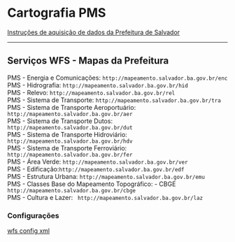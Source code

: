 # Cartografia PMS


[Instruções de aquisição de dados da Prefeitura de Salvador](http://cartografia.salvador.ba.gov.br/dados-e-geoservicos/images/cartografia/Dados_Geoservicos/10_2019_WFS_CDGV_Preliminar_Qgis.pdf)

-----

## Serviços WFS - Mapas da Prefeitura

PMS - Energia e Comunicações:  ``` http://mapeamento.salvador.ba.gov.br/enc ```<br>
PMS - Hidrografia:  ``` http://mapeamento.salvador.ba.gov.br/hid ```<br>
PMS - Relevo:  ``` http://mapeamento.salvador.ba.gov.br/rel ```<br>
PMS - Sistema de Transporte:  ``` http://mapeamento.salvador.ba.gov.br/tra ```<br>
PMS - Sistema de Transporte Aeroportuário: ``` http://mapeamento.salvador.ba.gov.br/aer ```<br>
PMS - Sistema de Transporte Dutos: ``` http://mapeamento.salvador.ba.gov.br/dut ```<br>
PMS - Sistema de Transporte Hidroviário: ``` http://mapeamento.salvador.ba.gov.br/hdv ```<br>
PMS - Sistema de Transporte Ferroviário: ``` http://mapeamento.salvador.ba.gov.br/fer ```<br>
PMS - Área Verde: ``` http://mapeamento.salvador.ba.gov.br/ver ```<br>
PMS - Edificação:``` http://mapeamento.salvador.ba.gov.br/edf ```<br>
PMS - Estrutura Urbana: ``` http://mapeamento.salvador.ba.gov.br/emu ```<br>
PMS - Classes Base do Mapeamento Topográfico: - CBGE ``` http://mapeamento.salvador.ba.gov.br/cbge ```<br>
PMS - Cultura e Lazer: ``` http://mapeamento.salvador.ba.gov.br/laz```<br>

### Configurações

[wfs config xml](./qgis_config/Cartografia_Salvador.xml)
